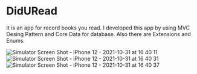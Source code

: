 # DidURead

It is an app for record books you read.
I developed this app by using MVC Desing Pattern and Core Data for database. Also there are Extensions and Enums.

![Simulator Screen Shot - iPhone 12 - 2021-10-31 at 16 40 11](https://user-images.githubusercontent.com/40921342/139586726-b84ca6bc-ae19-4c7d-8a04-490e7f1ab57d.png)
![Simulator Screen Shot - iPhone 12 - 2021-10-31 at 16 40 31](https://user-images.githubusercontent.com/40921342/139586727-09a83924-d286-457e-9408-73bdac49fec3.png)
![Simulator Screen Shot - iPhone 12 - 2021-10-31 at 16 40 37](https://user-images.githubusercontent.com/40921342/139586730-67e9e92c-22e2-4f4b-8a58-03014d0ff866.png)
